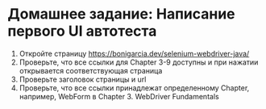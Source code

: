# Домашнее задание: Написание первого UI автотеста

1. Откройте страницу https://bonigarcia.dev/selenium-webdriver-java/
2. Проверьте, что все ссылки для Chapter 3-9 доступны и при нажатии открывается
   соответствующая страница
3. Проверьте заголовок страницы и url
4. Проверьте, что все ссылки принадлежат определенному Chapter, например, WebForm в
   Chapter 3. WebDriver Fundamentals